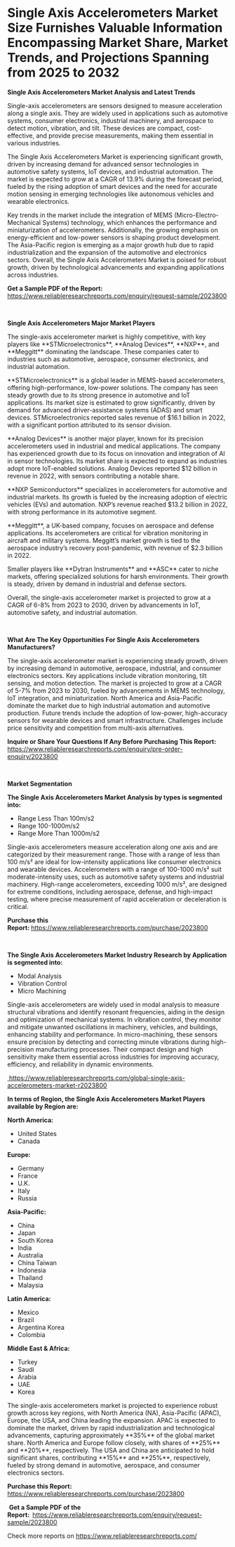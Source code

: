 <p><h1>Single Axis Accelerometers Market Size Furnishes Valuable Information Encompassing Market Share, Market Trends, and Projections Spanning from 2025 to 2032</h1></p><p><strong>Single Axis Accelerometers Market Analysis and Latest Trends</strong></p>
<p><p>Single-axis accelerometers are sensors designed to measure acceleration along a single axis. They are widely used in applications such as automotive systems, consumer electronics, industrial machinery, and aerospace to detect motion, vibration, and tilt. These devices are compact, cost-effective, and provide precise measurements, making them essential in various industries.</p><p>The Single Axis Accelerometers Market is experiencing significant growth, driven by increasing demand for advanced sensor technologies in automotive safety systems, IoT devices, and industrial automation. The market is expected to grow at a CAGR of 13.9% during the forecast period, fueled by the rising adoption of smart devices and the need for accurate motion sensing in emerging technologies like autonomous vehicles and wearable electronics.</p><p>Key trends in the market include the integration of MEMS (Micro-Electro-Mechanical Systems) technology, which enhances the performance and miniaturization of accelerometers. Additionally, the growing emphasis on energy-efficient and low-power sensors is shaping product development. The Asia-Pacific region is emerging as a major growth hub due to rapid industrialization and the expansion of the automotive and electronics sectors. Overall, the Single Axis Accelerometers Market is poised for robust growth, driven by technological advancements and expanding applications across industries.</p></p>
<p><strong>Get a Sample PDF of the Report:&nbsp;</strong> <a href="https://www.reliableresearchreports.com/enquiry/request-sample/2023800?utm_campaign=9&utm_medium=2&utm_source=Github&utm_content=ia&utm_term=20012025&utm_id=single-axis-accelerometers">https://www.reliableresearchreports.com/enquiry/request-sample/2023800</a></p>
<p>&nbsp;</p>
<p><strong>Single Axis Accelerometers Major Market Players</strong></p>
<p><p>The single-axis accelerometer market is highly competitive, with key players like **STMicroelectronics**, **Analog Devices**, **NXP**, and **Meggitt** dominating the landscape. These companies cater to industries such as automotive, aerospace, consumer electronics, and industrial automation.</p><p>**STMicroelectronics** is a global leader in MEMS-based accelerometers, offering high-performance, low-power solutions. The company has seen steady growth due to its strong presence in automotive and IoT applications. Its market size is estimated to grow significantly, driven by demand for advanced driver-assistance systems (ADAS) and smart devices. STMicroelectronics reported sales revenue of $16.1 billion in 2022, with a significant portion attributed to its sensor division.</p><p>**Analog Devices** is another major player, known for its precision accelerometers used in industrial and medical applications. The company has experienced growth due to its focus on innovation and integration of AI in sensor technologies. Its market share is expected to expand as industries adopt more IoT-enabled solutions. Analog Devices reported $12 billion in revenue in 2022, with sensors contributing a notable share.</p><p>**NXP Semiconductors** specializes in accelerometers for automotive and industrial markets. Its growth is fueled by the increasing adoption of electric vehicles (EVs) and automation. NXP’s revenue reached $13.2 billion in 2022, with strong performance in its automotive segment.</p><p>**Meggitt**, a UK-based company, focuses on aerospace and defense applications. Its accelerometers are critical for vibration monitoring in aircraft and military systems. Meggitt’s market growth is tied to the aerospace industry’s recovery post-pandemic, with revenue of $2.3 billion in 2022.</p><p>Smaller players like **Dytran Instruments** and **ASC** cater to niche markets, offering specialized solutions for harsh environments. Their growth is steady, driven by demand in industrial and defense sectors.</p><p>Overall, the single-axis accelerometer market is projected to grow at a CAGR of 6-8% from 2023 to 2030, driven by advancements in IoT, automotive safety, and industrial automation.</p></p>
<p>&nbsp;</p>
<p><strong>What Are The Key Opportunities For Single Axis Accelerometers Manufacturers?</strong></p>
<p><p>The single-axis accelerometer market is experiencing steady growth, driven by increasing demand in automotive, aerospace, industrial, and consumer electronics sectors. Key applications include vibration monitoring, tilt sensing, and motion detection. The market is projected to grow at a CAGR of 5-7% from 2023 to 2030, fueled by advancements in MEMS technology, IoT integration, and miniaturization. North America and Asia-Pacific dominate the market due to high industrial automation and automotive production. Future trends include the adoption of low-power, high-accuracy sensors for wearable devices and smart infrastructure. Challenges include price sensitivity and competition from multi-axis alternatives.</p></p>
<p><strong>Inquire or Share Your Questions If Any Before Purchasing This Report:</strong> <a href="https://www.reliableresearchreports.com/enquiry/pre-order-enquiry/2023800?utm_campaign=9&utm_medium=2&utm_source=Github&utm_content=ia&utm_term=20012025&utm_id=single-axis-accelerometers">https://www.reliableresearchreports.com/enquiry/pre-order-enquiry/2023800</a></p>
<p>&nbsp;</p>
<p><strong>Market Segmentation</strong></p>
<p><strong>The Single Axis Accelerometers Market Analysis by types is segmented into:</strong></p>
<p><ul><li>Range Less Than 100m/s2</li><li>Range 100-1000m/s2</li><li>Range More Than 1000m/s2</li></ul></p>
<p><p>Single-axis accelerometers measure acceleration along one axis and are categorized by their measurement range. Those with a range of less than 100 m/s² are ideal for low-intensity applications like consumer electronics and wearable devices. Accelerometers with a range of 100-1000 m/s² suit moderate-intensity uses, such as automotive safety systems and industrial machinery. High-range accelerometers, exceeding 1000 m/s², are designed for extreme conditions, including aerospace, defense, and high-impact testing, where precise measurement of rapid acceleration or deceleration is critical.</p></p>
<p><strong>Purchase this Report:&nbsp;</strong><a href="https://www.reliableresearchreports.com/purchase/2023800?utm_campaign=9&utm_medium=2&utm_source=Github&utm_content=ia&utm_term=20012025&utm_id=single-axis-accelerometers">https://www.reliableresearchreports.com/purchase/2023800</a></p>
<p>&nbsp;</p>
<p><strong>The Single Axis Accelerometers Market Industry Research by Application is segmented into:</strong></p>
<p><ul><li>Modal Analysis</li><li>Vibration Control</li><li>Micro Machining</li></ul></p>
<p><p>Single-axis accelerometers are widely used in modal analysis to measure structural vibrations and identify resonant frequencies, aiding in the design and optimization of mechanical systems. In vibration control, they monitor and mitigate unwanted oscillations in machinery, vehicles, and buildings, enhancing stability and performance. In micro-machining, these sensors ensure precision by detecting and correcting minute vibrations during high-precision manufacturing processes. Their compact design and high sensitivity make them essential across industries for improving accuracy, efficiency, and reliability in dynamic environments.</p></p>
<p><a href="https://www.reliableresearchreports.com/global-single-axis-accelerometers-market-r2023800?utm_campaign=9&utm_medium=2&utm_source=Github&utm_content=ia&utm_term=20012025&utm_id=single-axis-accelerometers">&nbsp;https://www.reliableresearchreports.com/global-single-axis-accelerometers-market-r2023800</a></p>
<p><strong>In terms of Region, the Single Axis Accelerometers Market Players available by Region are:</strong></p>
<p>
    <p> <strong> North America: </strong>
        <ul>
            <li>United States</li>
            <li>Canada</li>
        </ul>
        </p> 
    <p> <strong> Europe: </strong>
        <ul>
            <li>Germany</li>
            <li>France</li>
            <li>U.K.</li>
            <li>Italy</li>
            <li>Russia</li>
        </ul>
        </p> 
    <p> <strong> Asia-Pacific: </strong>
        <ul>
            <li>China</li>
            <li>Japan</li>
            <li>South Korea</li>
            <li>India</li>
            <li>Australia</li>
            <li>China Taiwan</li>
            <li>Indonesia</li>
            <li>Thailand</li>
            <li>Malaysia</li>
        </ul>
        </p> 
    <p> <strong> Latin America: </strong>
        <ul>
            <li>Mexico</li>
            <li>Brazil</li>
            <li>Argentina Korea</li>
            <li>Colombia</li>
        </ul>
        </p> 
    <p> <strong> Middle East & Africa: </strong>
        <ul>
            <li>Turkey</li>
            <li>Saudi</li>
            <li>Arabia</li>
            <li>UAE</li>
            <li>Korea</li>
        </ul>
    </p>
    </p>
<p><p>The single-axis accelerometers market is projected to experience robust growth across key regions, with North America (NA), Asia-Pacific (APAC), Europe, the USA, and China leading the expansion. APAC is expected to dominate the market, driven by rapid industrialization and technological advancements, capturing approximately **35%** of the global market share. North America and Europe follow closely, with shares of **25%** and **20%**, respectively. The USA and China are anticipated to hold significant shares, contributing **15%** and **25%**, respectively, fueled by strong demand in automotive, aerospace, and consumer electronics sectors.</p></p>
<p><strong>Purchase this Report: </strong><a href="https://www.reliableresearchreports.com/purchase/2023800?utm_campaign=9&utm_medium=2&utm_source=Github&utm_content=ia&utm_term=20012025&utm_id=single-axis-accelerometers">https://www.reliableresearchreports.com/purchase/2023800</a></p>
<p>&nbsp;<strong>Get a Sample PDF of the Report:&nbsp;&nbsp;</strong><a href="https://www.reliableresearchreports.com/enquiry/request-sample/2023800?utm_campaign=9&utm_medium=2&utm_source=Github&utm_content=ia&utm_term=20012025&utm_id=single-axis-accelerometers">https://www.reliableresearchreports.com/enquiry/request-sample/2023800</a></p>
<p><strong></strong></p>
<p>Check more reports on <a href="https://www.reliableresearchreports.com/?utm_campaign=9&utm_medium=2&utm_source=Github&utm_content=ia&utm_term=20012025&utm_id=single-axis-accelerometers">https://www.reliableresearchreports.com/</a></p>